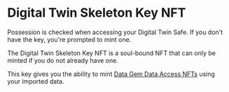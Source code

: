 # Digital Twin Skeleton Key NFT

Possession is checked when accessing your Digital Twin Safe. 
If you don't have the key, you're prompted to mint one.

The Digital Twin Skeleton Key NFT is a soul-bound NFT that can only be minted if you do not already have one.

This key gives you the ability to mint [Data Gem Data Access NFTs](../data-gem/README.md) using your imported data.

